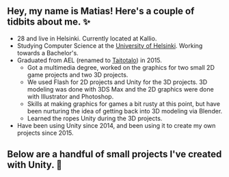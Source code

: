 ## Hey, my name is Matias! Here's a couple of tidbits about me. ✨
* 28 and live in Helsinki. Currently located at Kallio.
* Studying Computer Science at the [University of Helsinki](https://www.helsinki.fi/en). Working towards a Bachelor's.
* Graduated from AEL (renamed to [Taitotalo](https://www.taitotalo.fi)) in 2015.
  * Got a multimedia degree, worked on the graphics for two small 2D game projects and two 3D projects.
  * We used Flash for 2D projects and Unity for the 3D projects. 3D modeling was done with 3DS Max and the 2D graphics were done with Illustrator and Photoshop.
  * Skills at making graphics for games a bit rusty at this point, but have been nurturing the idea of getting back into 3D modeling via Blender.
  * Learned the ropes Unity during the 3D projects.
* Have been using Unity since 2014, and been using it to create my own projects since 2015.

## Below are a handful of small projects I've created with Unity. 👾